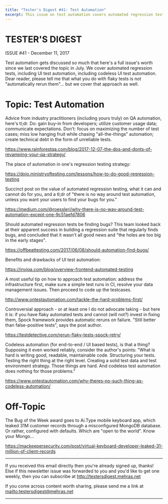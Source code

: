 ```yaml
---
title: "Tester's Digest #41: Test Automation"
excerpt: This issue on test automation covers automated regression tests, including UI test automation, including codeless UI test automation.
---
```


TESTER'S DIGEST
===============
ISSUE #41 - December 11, 2017

Test automation gets discussed so much that here's a full issue's worth since we last covered the topic in July. We cover automated regression tests, including UI test automation, including codeless UI test automation. Dear reader, please tell me that what you do with flaky tests is not "automatically rerun them"... but we cover that approach as well.

Topic: Test Automation
======================

Advice from industry practitioners (including yours truly) on QA automation, here's tl;dr. Do: gain buy-in from developers; utilize customer usage data; communicate expectations. Don't: focus on maximizing the number of test cases; miss low hanging fruit while chasing "all-the-things" automation; create technical debt in the form of unreliable tests.

<https://www.rainforestqa.com/blog/2017-12-07-the-dos-and-donts-of-revamping-your-qa-strategy/>

The place of automation in one's regression testing strategy:

<https://dojo.ministryoftesting.com/lessons/how-to-do-good-regression-testing>

Succinct post on the value of automated regression testing, what it can and cannot do for you, and a tl;dr of "there is no way around test automation, unless you want your users to find your bugs for you."

<https://medium.com/@roesslerj/why-there-is-no-way-around-test-automation-except-one-9c51aefd7806>

Should automated regression tests be finding bugs? This team looked back at their apparent success in building a regression suite that regularly finds bugs, and concluded that it wasn't all good news and "the holes are too big in the early stages".

<https://offbeattesting.com/2017/06/08/should-automation-find-bugs/>

Benefits and drawbacks of UI test automation:

<https://inviqa.com/blog/overview-frontend-automated-testing>

A most useful tip on how to approach test automation: address the infrastructure first, make sure a simple test runs in CI, resolve your data management issues. Then proceed to code up the testcases.

<http://www.ontestautomation.com/tackle-the-hard-problems-first/>

Controversial approach - or at least one I do not advocate taking - but here it is: if you have flaky automated tests and cannot (will not?) invest in fixing them, Spock framework provides automatic reruns on failure. "Still better than false-positive tests", says the post author.

<https://testdetective.com/rerun-flaky-tests-spock-retry/>

Codeless automation (for end-to-end / UI based tests), is that a thing? Supposing it even worked reliably, consider the author's points: "What is hard is writing good, readable, maintainable code. Structuring your tests. Testing the right thing at the right level. Creating a solid test data and test environment strategy. Those things are hard. And codeless test automation does nothing for those problems."

<https://www.ontestautomation.com/why-theres-no-such-thing-as-codeless-automation/>

Off-Topic
=========

The Bug of the Week award goes to Ai.Type mobile keyboard app, which leaked 31M customer records through a misconfigured MongoDB database. Or rather, configured with defaults. Which are "open to the world". Know your Mongo...

<https://mackeepersecurity.com/post/virtual-keyboard-developer-leaked-31-million-of-client-records>

---

If you received this email directly then you're already signed up, thanks! Else
if this newsletter issue was forwarded to you and you'd like to get one weekly,
then you can subscribe at <http://testersdigest.mehras.net>

If you come across content worth sharing, please send me a link at
<mailto:testersdigest@mehras.net>

---

